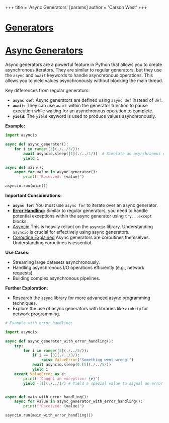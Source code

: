 +++
 title = 'Async Generators'
[params]
	author = 'Carson West'
+++
# [Generators](./../generators/)
# [Async Generators](./../async-generators/) 
Async generators are a powerful feature in Python that allows you to create asynchronous iterators.  They are similar to regular generators, but they use the `async` and `await` keywords to handle asynchronous operations. This allows you to yield values asynchronously without blocking the main thread.

Key differences from regular generators:

* **`async def`:** Async generators are defined using `async def` instead of `def`.
* **`await`:**  They can use `await` within the generator function to pause execution while waiting for an asynchronous operation to complete.
* **`yield`:**  The `yield` keyword is used to produce values asynchronously.


**Example:**

```python
import asyncio

async def async_generator():
    for i in range([3](./../3/)):
        await asyncio.sleep([1](./../1/))  # Simulate an asynchronous operation
        yield i

async def main():
    async for value in async_generator():
        print(f"Received: {value}")

asyncio.run(main())

```

**Important Considerations:**

* **`async for`:**  You must use `async for` to iterate over an async generator.
* **[Error Handling](./../error-handling/):**  Similar to regular generators, you need to handle potential exceptions within the async generator using `try...except` blocks.
* [Asyncio](./../asyncio/)  This is heavily reliant on the `asyncio` library.  Understanding `asyncio` is crucial for effectively using async generators.
* [Coroutine Explained](./../coroutine-explained/)  Async generators are coroutines themselves.  Understanding coroutines is essential.


**Use Cases:**

* Streaming large datasets asynchronously.
* Handling asynchronous I/O operations efficiently (e.g., network requests).
* Building complex asynchronous pipelines.


**Further Exploration:**

* Research the `asynq` library for more advanced async programming techniques.
* Explore the use of async generators with libraries like `aiohttp` for network programming.

```python
# Example with error handling:

import asyncio

async def async_generator_with_error_handling():
    try:
        for i in range([5](./../5/)):
            if i == [3](./../3/):
                raise ValueError("Something went wrong!")
            await asyncio.sleep(0.[5](./../5/))
            yield i
    except ValueError as e:
        print(f"Caught an exception: {e}")
        yield -[1](./../1/) # Yield a special value to signal an error


async def main_with_error_handling():
    async for value in async_generator_with_error_handling():
        print(f"Received: {value}")

asyncio.run(main_with_error_handling())
```
